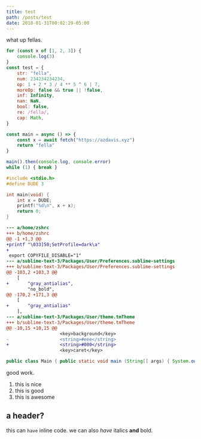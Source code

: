 ```yaml
---
title: test
path: /posts/test
date: 2018-01-31T00:02:29-05:00
---
```


what up fellas.

```js
for (const x of [1, 2, 3]) {
	console.log(3)
}
const test = {
	str: "fella",
	num: 234234234234,
	op: 1 + 2 * 3 / 4 ** 5 ^ 6 | 7,
	moreOp: false && true || !false,
	inf: Infinity,
	nan: NaN,
	bool: false,
	re: /fella/,
	cap: Math,
}

const main = async () => {
	const x = await fetch("https://azdavis.xyz")
	return "fella"
}

main().then(console.log, console.error)
while (1) { break }
```

```c
#include <stdio.h>
#define DUDE 3

int main(void) {
	int x = DUDE;
	printf("%d\n", x + x);
	return 0;
}
```

```diff
--- a/home/zshrc
+++ b/home/zshrc
@@ -1 +1,3 @@
+printf "\033]50;SetProfile=dark\a"
+
 export COPYFILE_DISABLE="1"
--- a/sublime-text-3/Packages/User/Preferences.sublime-settings
+++ b/sublime-text-3/Packages/User/Preferences.sublime-settings
@@ -103,2 +103,3 @@
	[
+		"gray_antialias",
		"no_bold",
@@ -170,2 +171,3 @@
	[
+		"gray_antialias"
	],
--- a/sublime-text-3/Packages/User/theme.tmTheme
+++ b/sublime-text-3/Packages/User/theme.tmTheme
@@ -10,15 +10,15 @@
					<key>background</key>
-					<string>#eee</string>
+					<string>#000</string>
					<key>caret</key>
```

```java
public class Main { public static void main (String[] args) { System.out.println("gee, this line sure is long."); } }
```

good work.

1. this is nice
2. this is good
3. this is awesome

## a header?

this can `have` inline code. we can also _have_ italics __and__ bold.
